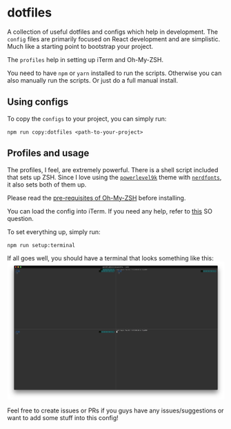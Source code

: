 # dotfiles
A collection of useful dotfiles and configs which help in development. The `config` files are primarily focused on React development and are simplistic. Much like a starting point to bootstrap your project.

The `profiles` help in setting up iTerm and Oh-My-ZSH.

You need to have `npm` or `yarn` installed to run the scripts. Otherwise you can also manually run the scripts. Or just do a full manual install.

## Using configs
To copy the `configs` to your project, you can simply run:
```
npm run copy:dotfiles <path-to-your-project>
```

## Profiles and usage
The profiles, I feel, are extremely powerful. There is a shell script included that sets up ZSH. Since I love using the [`powerlevel9k`](powerlevel9k) theme with [`nerdfonts`](nerd_fonts), it also sets both of them up.

Please read the [pre-requisites of Oh-My-ZSH](oh_my_zsh_prereq) before installing.

You can load the config into iTerm. If you need any help, refer to [this](iterm_import_profile) SO question.

To set everything up, simply run:
```
npm run setup:terminal
```

If all goes well, you should have a terminal that looks something like this:
![terminal screenshot][screenshot]

Feel free to create issues or PRs if you guys have any issues/suggestions or want to add some stuff into this config!

[oh_my_zsh_prereq]:https://github.com/robbyrussell/oh-my-zsh#prerequisites
[iterm_import_profile]:https://stackoverflow.com/questions/35211565/how-do-i-import-an-iterm2-profile
[nerd_fonts]:https://github.com/ryanoasis/nerd-fonts
[powerlevel9k]:https://github.com/bhilburn/powerlevel9k
[screenshot]:./screenshots/term-sc-1.png